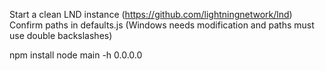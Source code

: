 Start a clean LND instance (https://github.com/lightningnetwork/lnd)
Confirm paths in defaults.js (Windows needs modification and paths must use double backslashes)

npm install
node main -h 0.0.0.0  
